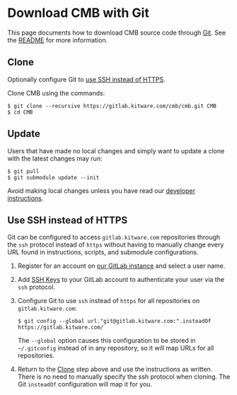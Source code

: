Download CMB with Git
==========================

This page documents how to download CMB source code through [Git][].
See the [README](README.md) for more information.

[Git]: http://git-scm.com

Clone
-----

Optionally configure Git to [use SSH instead of HTTPS](#use-ssh-instead-of-https).

Clone CMB using the commands:

    $ git clone --recursive https://gitlab.kitware.com/cmb/cmb.git CMB
    $ cd CMB

Update
------

Users that have made no local changes and simply want to update a
clone with the latest changes may run:

    $ git pull
    $ git submodule update --init

Avoid making local changes unless you have read our [developer instructions][].

[developer instructions]: develop.md


Use SSH instead of HTTPS
------------------------

Git can be configured to access ``gitlab.kitware.com`` repositories through
the ``ssh`` protocol instead of ``https`` without having to manually change
every URL found in instructions, scripts, and submodule configurations.

1.  Register for an account on [our GitLab instance][GitLab Access]  and select a user name.

2.  Add [SSH Keys][] to your GitLab account to authenticate your user via
    the ``ssh`` protocol.

3.  Configure Git to use ``ssh`` instead of ``https`` for all repositories
    on ``gitlab.kitware.com``:

        $ git config --global url."git@gitlab.kitware.com:".insteadOf https://gitlab.kitware.com/
    The ``--global`` option causes this configuration to be stored in
    ``~/.gitconfig`` instead of in any repository, so it will map URLs
    for all repositories.

4.  Return to the [Clone](#clone) step above and use the instructions as
    written.  There is no need to manually specify the ssh protocol when
    cloning.  The Git ``insteadOf`` configuration will map it for you.

[GitLab Access]: https://gitlab.kitware.com/users/sign_in
[SSH Keys]: https://gitlab.kitware.com/profile/keys
